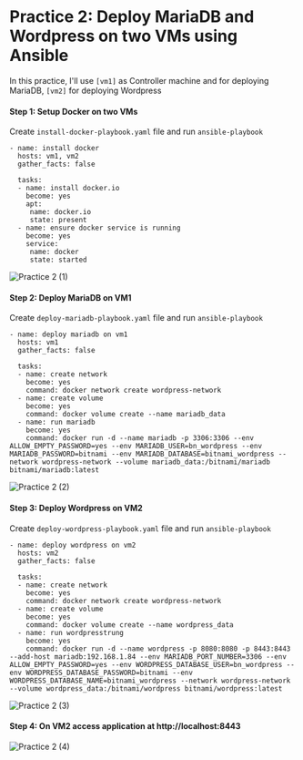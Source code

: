 # Practice 2: Deploy MariaDB and Wordpress on two VMs using Ansible

In this practice, I'll use `[vm1]` as Controller machine and for deploying MariaDB, `[vm2]` for deploying Wordpress

#### Step 1: Setup Docker on two VMs

Create `install-docker-playbook.yaml` file and run `ansible-playbook`
```console
- name: install docker
  hosts: vm1, vm2
  gather_facts: false

  tasks:
  - name: install docker.io
    become: yes
    apt:
     name: docker.io
     state: present
  - name: ensure docker service is running
    become: yes
    service:
     name: docker
     state: started
```
![Practice 2 (1)](https://user-images.githubusercontent.com/48465162/118135149-dfb9f980-b42c-11eb-9500-73e53edb27d1.png)

#### Step 2: Deploy MariaDB on VM1

Create `deploy-mariadb-playbook.yaml` file and run `ansible-playbook`
```console
- name: deploy mariadb on vm1
  hosts: vm1
  gather_facts: false

  tasks:
  - name: create network
    become: yes
    command: docker network create wordpress-network
  - name: create volume
    become: yes
    command: docker volume create --name mariadb_data
  - name: run mariadb
    become: yes
    command: docker run -d --name mariadb -p 3306:3306 --env ALLOW_EMPTY_PASSWORD=yes --env MARIADB_USER=bn_wordpress --env MARIADB_PASSWORD=bitnami --env MARIADB_DATABASE=bitnami_wordpress --network wordpress-network --volume mariadb_data:/bitnami/mariadb bitnami/mariadb:latest
```
![Practice 2 (2)](https://user-images.githubusercontent.com/48465162/118135614-6ff83e80-b42d-11eb-8be6-7e1bcf5a5000.png)

#### Step 3: Deploy Wordpress on VM2

Create `deploy-wordpress-playbook.yaml` file and run `ansible-playbook`
```console
- name: deploy wordpress on vm2
  hosts: vm2
  gather_facts: false

  tasks:
  - name: create network
    become: yes
    command: docker network create wordpress-network
  - name: create volume
    become: yes
    command: docker volume create --name wordpress_data
  - name: run wordpresstrung
    become: yes
    command: docker run -d --name wordpress -p 8080:8080 -p 8443:8443 --add-host mariadb:192.168.1.84 --env MARIADB_PORT_NUMBER=3306 --env ALLOW_EMPTY_PASSWORD=yes --env WORDPRESS_DATABASE_USER=bn_wordpress --env WORDPRESS_DATABASE_PASSWORD=bitnami --env WORDPRESS_DATABASE_NAME=bitnami_wordpress --network wordpress-network --volume wordpress_data:/bitnami/wordpress bitnami/wordpress:latest
```
![Practice 2 (3)](https://user-images.githubusercontent.com/48465162/118140096-40980080-b432-11eb-9a47-dcc2b3f94d0f.png)

#### Step 4: On VM2 access application at http://localhost:8443
![Practice 2 (4)](https://user-images.githubusercontent.com/48465162/118140380-83f26f00-b432-11eb-8179-70e3da451fe5.png)
